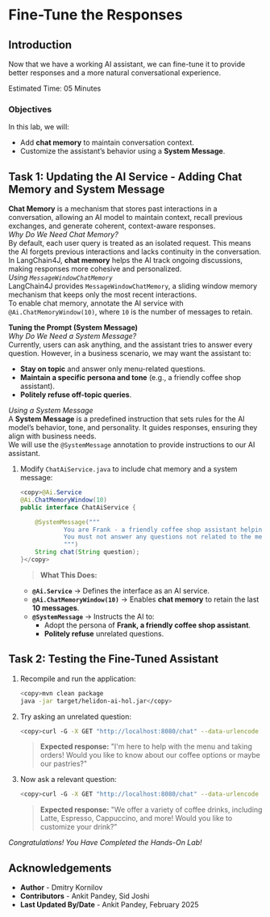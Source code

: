# Fine-Tune the Responses

## Introduction

Now that we have a working AI assistant, we can fine-tune it to provide better responses and a more natural conversational experience.

Estimated Time: 05 Minutes

### Objectives

In this lab, we will: 

* Add **chat memory** to maintain conversation context.  
* Customize the assistant’s behavior using a **System Message**.



## Task 1: Updating the AI Service - Adding Chat Memory and System Message

**Chat Memory** is a mechanism that stores past interactions in a conversation, allowing an AI model to maintain context, recall previous exchanges, and generate coherent, context-aware responses.</br>
*Why Do We Need Chat Memory?*</br>
By default, each user query is treated as an isolated request. This means the AI forgets previous interactions and lacks continuity in the conversation.</br>
In LangChain4J, **chat memory** helps the AI track ongoing discussions, making responses more cohesive and personalized.</br>
*Using `MessageWindowChatMemory`*</br>
LangChain4J provides `MessageWindowChatMemory`, a sliding window memory mechanism that keeps only the most recent interactions.</br>
To enable chat memory, annotate the AI service with `@Ai.ChatMemoryWindow(10)`, where `10` is the number of messages to retain.</br>


**Tuning the Prompt (System Message)**</br>
*Why Do We Need a System Message?*</br>
Currently, users can ask anything, and the assistant tries to answer every question. However, in a business scenario, we may want the assistant to:  
- **Stay on topic** and answer only menu-related questions.</br>
- **Maintain a specific persona and tone** (e.g., a friendly coffee shop assistant). </br> 
- **Politely refuse off-topic queries**.</br>

*Using a System Message*</br>
A **System Message** is a predefined instruction that sets rules for the AI model’s behavior, tone, and personality. It guides responses, ensuring they align with business needs.</br>
We will use the `@SystemMessage` annotation to provide instructions to our AI assistant.</br>


1. Modify `ChatAiService.java` to include chat memory and a system message:
    ```java
    <copy>@Ai.Service
    @Ai.ChatMemoryWindow(10)
    public interface ChatAiService {

        @SystemMessage("""
                You are Frank - a friendly coffee shop assistant helping customers with their orders.
                You must not answer any questions not related to the menu or placing orders.
                """)
        String chat(String question);
    }</copy>
    ```

    > **What This Does:**
    - **`@Ai.Service`** → Defines the interface as an AI service.
    - **`@Ai.ChatMemoryWindow(10)`** → Enables **chat memory** to retain the last **10 messages**.
    - **`@SystemMessage`** → Instructs the AI to:  
      - Adopt the persona of **Frank, a friendly coffee shop assistant**.  
      - **Politely refuse** unrelated questions.

## Task 2:  Testing the Fine-Tuned Assistant

1. Recompile and run the application:
    ```bash
    <copy>mvn clean package
    java -jar target/helidon-ai-hol.jar</copy>
    ```

2. Try asking an unrelated question:
    ```bash
    <copy>curl -G -X GET "http://localhost:8080/chat" --data-urlencode "question=What is the weather today?"</copy>
    ```

    > **Expected response:**
    "I'm here to help with the menu and taking orders! Would you like to know about our coffee options or maybe our pastries?"

3. Now ask a relevant question:
    ```bash
    <copy>curl -G -X GET "http://localhost:8080/chat" --data-urlencode "question=What do you offer today?"</copy>
    ```

    > **Expected response:**
    "We offer a variety of coffee drinks, including Latte, Espresso, Cappuccino, and more! Would you like to customize your drink?"


*Congratulations! You Have Completed the Hands-On Lab!* 


## Acknowledgements

* **Author** - Dmitry Kornilov
* **Contributors** - Ankit Pandey, Sid Joshi
* **Last Updated By/Date** - Ankit Pandey, February 2025